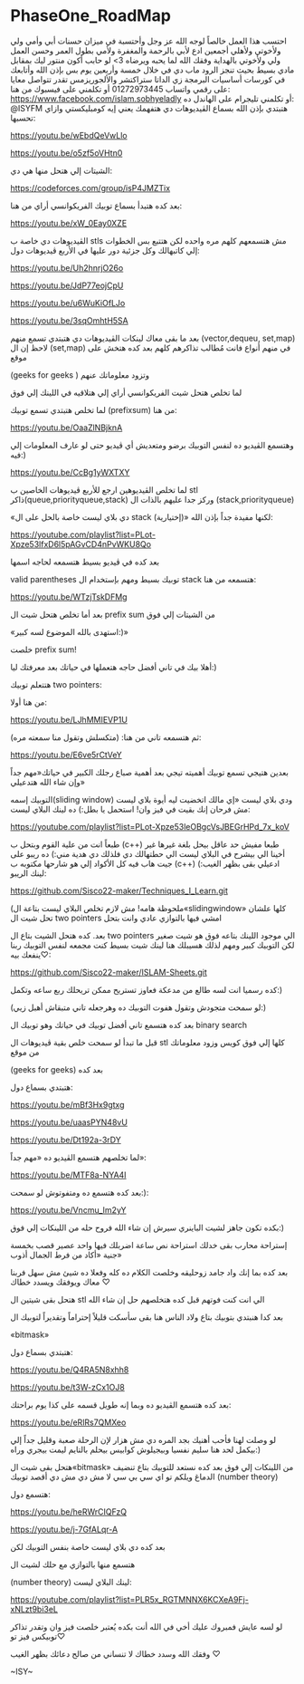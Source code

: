 # PhaseOne_RoadMap
احتسب هذا العمل خالصاً لوجه الله عز وجل وأحتسبة في ميزان حسنات أبي وأمي ولي ولأخوتي وﻷهلي أجمعين ادع لأبي بالرحمة والمغفرة ولأمي بطول العمر وحسن العمل ولي ولأخوتي بالهداية وفقك الله لما يحبه ويرضاه 3>
لو حابب أكون منتور ليك بمقابل مادي بسيط بحيث تنجز الرود ماب دي في خلال خمسة وأربعين يوم بس بإذن الله وأتابعك في كورسات أساسيات البرمجة زي الداتا ستراكتشر والألجوريزمس تقدر تتواصل معايا على رقمي واتساب 
01272973445
أو تكلمني على فيسبوك من هنا: 
https://www.facebook.com/islam.sobhyeladly
أو تكلمني تليجرام على الهاندل ده: 
@ISYFM
هتبتدي بإذن الله بسماع الڤيديوهات دي هتفهمك يعني إيه كومبليكستي وازاي تحسبها: 

https://youtu.be/wEbdQeVwLlo

https://youtu.be/o5zf5oVHtn0

الشيتات إلي هتحل منها هي دي: 

https://codeforces.com/group/isP4JMZTix

بعد كده هتبدأ بسماع توبيك الفريكوانسي أراي من هنا: 

https://youtu.be/xW_0Eay0XZE

الڤيديوهات دي خاصة ب stls مش هتسمعهم كلهم مره واحده لكن هتتبع بس الخطوات إلي كاتبهالك وكل جزئية دور عليها في الأربع ڤيديوهات دول: 

https://youtu.be/Uh2hnrjO26o

https://youtu.be/JdP77eojCpU

https://youtu.be/u6WuKiOfLJo

https://youtu.be/3sqOmhtH5SA

بعد ما بقى معاك لينكات الڤيديوهات دي هتبتدي تسمع منهم (vector,dequeu, set,map)  لاحظ إن ال (set,map) في منهم أنواع فانت مُطالب تذاكرهم كلهم بعد كده هتخش على موقع

(geeks for geeks ) وتزود معلوماتك عنهم 

لما تخلص هتحل شيت الفريكوانسي أراي إلي هتلاقيه في اللينك إلي فوق 

لما تخلص هتبتدي تسمع توبيك (prefixsum)  من هنا: 

https://youtu.be/OaaZlNBjknA

وهتسمع الڤيديو ده لنفس التوبيك برضو ومتعديش أي ڤيديو حتى لو عارف المعلومات إلي فيه:) 

https://youtu.be/CcBg1yWXTXY

لما تخلص الڤيديوهين ارجع للأربع ڤيديوهات الخاصين ب stl ذاكر(queue,priorityqueue,stack) وركز جدا عليهم بالذات ال (stack,priorityqueue) 

«دي بلاي ليست خاصة بالحل على ال stack (إختيارية)»  لكنها مفيدة جداً بإذن الله: 

https://youtube.com/playlist?list=PLot-Xpze53lfxD6l5pAGvCD4nPvWKU8Qo

بعد كده في ڤيديو بسيط هتسمعه لحاجه اسمها

valid parentheses توبيك بسيط ومهم بإستخدام ال stack  هتسمعه من هنا: 

https://youtu.be/WTzjTskDFMg

بعد أما تخلص هتحل شيت ال prefix sum من الشيتات إلي فوق 

«استهدى بالله الموضوع لسه كبير:)» 

خلصت prefix sum! 

أهلا بيك في تاني أفضل حاجه هتعملها في حياتك بعد معرفتك ليا:) 

هتتعلم توبيك two pointers: 

من هنا أولا: 

https://youtu.be/LJhMMIEVP1U

ثم هتسمعه تاني من هنا:  (متكسلش وتقول منا سمعته مره): 

https://youtu.be/E6ve5rCtVeY

بعدين هتيجي تسمع توبيك أهميته تيجي بعد أهمية صباع رجلك الكبير في حياتك«مهم جداً وإن شاء الله هتدعيلي» 

التوبيك إسمه(sliding window) ودي بلاي ليست «إي مالك اتخضيت ليه أيوة بلاي ليست مش فرحان إنك بقيت في فيز وان!  استحمل يا بطل:) ده لينك البلاي ليست: 

https://youtube.com/playlist?list=PLot-Xpze53leOBgcVsJBEGrHPd_7x_koV

طبعاً انت من علية القوم وبتحل ب (c++) طبعا مفيش حد عاقل بيحل بلغة غيرها غير أخينا الي بيشرح في البلاي ليست الي حطتهالك دي فلذلك دي هدية مني:)  ده ريبو على جيت هاب فيه كل الأكواد إلي هو شارحها مكتوبه ب (c++) ادعيلي بقى بظهر الغيب:)  لينك الريبو: 

https://github.com/Sisco22-maker/Techniques_I_Learn.git

(ملحوظة هامه!  مش لازم تخلص البلاي ليست بتاعة ال«slidingwindow» كلها علشان تحل شيت ال two pointers امشي فيها بالتوازي عادي وانت بتحل 

بعد. كده هتحل الشيت بتاع ال two pointers الي موجود اللينك بتاعه فوق هو شيت صغير لكن التوبيك كبير ومهم لذلك هسيبلك هنا لينك شيت بسيط كنت مجمعه لنفس التوبيك ربنا ينفعك بيه♡: 

https://github.com/Sisco22-maker/ISLAM-Sheets.git

كده رسميا انت لسه طالع من مدعكة فعاوز تستريح ممكن تريحلك ربع ساعه وتكمل:) 

(لو سمحت متجودش وتقول هفوت التوبيك ده وهرجعله تاني متبقاش أهبل زيي:) 

بعد كده هتسمع تاني أفضل توبيك في حياتك وهو توبيك ال binary search  

قبل ما تبدأ لو سمحت خلص بقية ڤيديوهات ال stl كلها إلي فوق كويس وزود معلوماتك من موقع 

(geeks for geeks)  بعد كده

هتبتدي بسماع دول: 

https://youtu.be/mBf3Hx9gtxg

https://youtu.be/uaasPYN48vU

https://youtu.be/Dt192a-3rDY

لما تخلصهم هتسمع الڤيديو ده «مهم جداً»: 

https://youtu.be/MTF8a-NYA4I

بعد كده هتسمع ده ومتفوتوش لو سمحت:): 

https://youtu.be/Vncmu_Im2yY

بكده تكون جاهز لشيت الباينري سيرش إن شاء الله فروح حله من اللينكات إلي فوق:) 

إستراحة محارب بقى خدلك استراحة نص ساعة اضربلك فيها واحد عصير قصب بخمسة جنية «أكاد من فرط الجمال أذوب» 

بعد كده بما إنك واد جامد زوحليقه وخلصت الكلام ده كله وفعلا ده شيئ مش سهل فربنا معاك ويوفقك ويسدد خطاك ♡

هتحل بقى شيتين ال stl الي انت كنت فوتهم قبل كده هتخلصهم حل إن شاء الله 

بعد كدا هنبتدي بتوبيك بتاع ولاد الناس هنا بقى سأسكت قليلاً إحتراماً وتقديراً لتوبيك ال 

«bitmask» 

هتبتدي بسماع دول: 

https://youtu.be/Q4RA5N8xhh8

https://youtu.be/t3W-zCx1OJ8

بعد كده هتسمع الڤيديو ده وبما إنه طويل قسمه على كذا يوم براحتك: 

https://youtu.be/eRlRs7QMXeo

لو وصلت لهنا فأحب أهنيك بجد المره دي مش هزار لإن الرحلة صعبة وقليل جداً إلي بيكمل لحد هنا سليم نفسيا وبيجيلوش كوابيس بيحلم بالتايم ليمت بيجري وراه:) 

هتحل بقى شيت ال«bitmask» من اللينكات إلي فوق بعد كده نستعد للتوبيك بتاع تنضيف الدماغ ويلكم تو اي سي بي سي لا مش دي مش دي أقصد توبيك (number theory) 

هتسمع دول: 

https://youtu.be/heRWrCIQFzQ

https://youtu.be/j-7GfALqr-A

بعد كده دي بلاي ليست خاصة بنفس التوبيك لكن 

هتسمع منها بالتوازي مع حلك لشيت ال

(number theory)  لينك البلاي ليست: 

https://youtube.com/playlist?list=PLR5x_RGTMNNX6KCXeA9Fj-xNLzt9bi3eL

لو لسه عايش فمبروك عليك أخي في الله أنت بكده يُعتبر خلصت فيز وان وتقدر تذاكر توبيكس فيز تو♡

وفقك الله وسدد خطاك لا تنساني من صالح دعائك بظهر الغيب ♡

~ISY~
